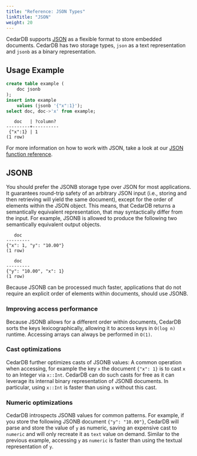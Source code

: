 ```yaml
---
title: "Reference: JSON Types"
linkTitle: "JSON"
weight: 20
---
```


CedarDB supports [JSON](https://datatracker.ietf.org/doc/html/rfc7159) as a flexible format to store embedded documents.
CedarDB has two storage types, `json` as a text representation and `jsonb` as a binary representation.

## Usage Example

```sql
create table example (
    doc jsonb
);
insert into example
    values (jsonb '{"x":1}');
select doc, doc->'x' from example;
```

```
   doc   | ?column?
---------+----------
 {"x":1} | 1
(1 row)
```

For more information on how to work with JSON, take a look at our
[JSON function reference](/docs/references/sqlreference/functions/json).

## JSONB

You should prefer the JSONB storage type over JSON for most applications.
It guarantees round-trip safety of an arbitrary JSON input (i.e., storing and then retrieving will yield the same document), except for the order of elements within the JSON object.
This means, that CedarDB returns a semantically equivalent representation, that may syntactically differ from the input.
For example, JSONB is allowed to produce the following two semantically equivalent output objects.

```
   doc
---------
{"x": 1, "y": "10.00"}
(1 row)

   doc
---------
{"y": "10.00", "x": 1}
(1 row)
```
Because JSONB can be processed much faster, applications that do not require an explicit order of elements within documents, should use JSONB.

### Improving access performance

Because JSONB allows for a different order within documents, CedarDB sorts the keys lexicographically, allowing it to access keys in `O(log n)` runtime.
Accessing arrays can always be performed in `O(1)`.

### Cast optimizations

CedarDB further optimizes casts of JSONB values:
A common operation when accessing, for example the key `x` the document `{"x": 1}` is to cast `x` to an Integer via `x::Int`.
CedarDB can do such casts for free as it can leverage its internal binary representation of JSONB documents.
In particular, using `x::Int` is faster than using `x` without this cast.

### Numeric optimizations

CedarDB introspects JSONB values for common patterns.
For example, if you store the following JSONB document `{"y": "10.00"}`, CedarDB will parse and store the value of `y` as numeric, saving an expensive cast to `numeric` and will only recreate it as `text` value on demand.
Similar to the previous example, accessing `y` as `numeric` is faster than using the textual representation of `y`.

